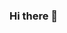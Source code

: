 ### Hi there 👋

<!--
**ramonxm/ramonxm** is a ✨ _special_ ✨ repository because its `README.md` (this file) appears on your GitHub profile.

My name is Ramon Xavier

I'm A Computer Engineer Student, I currently study the entire JS stack 💻

I'm passionate about solving problems and learning. Always open to new challenges and ready to face changes.

- 📍 From RJ living in Duque de Caxias 

Reach me out 👇🏼

[![Linkedin Badge](https://img.shields.io/badge/-LinkedIn-blue?style=flat-square&logo=Linkedin&logoColor=white&link=https://www.linkedin.com/in/ramonxm/)](https://www.linkedin.com/in/ramonxm/) [![Instagram Badge](https://img.shields.io/badge/-Instagram-violet?style=flat-square&logo=Instagram&logoColor=white&link=https://www.instagram.com/ramonxm/)](https://www.instagram.com/ramonxm/)
